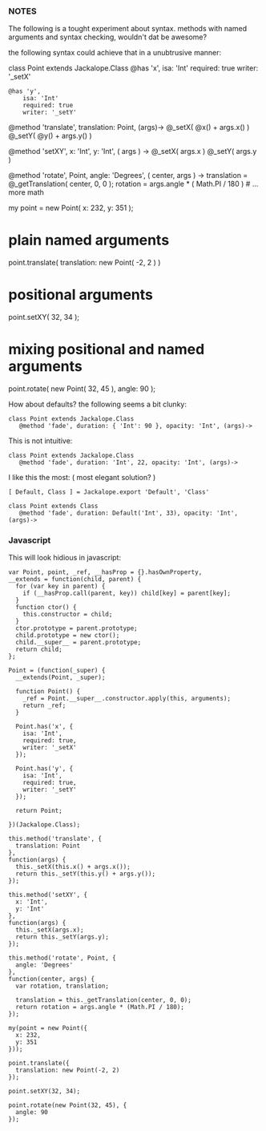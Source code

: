 ### NOTES

The following is a tought experiment about syntax.
methods with named arguments and syntax checking, wouldn't dat be awesome?

the following syntax could achieve that in a unubtrusive manner:


class Point extends Jackalope.Class
    @has 'x',
        isa: 'Int'
        required: true
        writer: '_setX'

    @has 'y',
        isa: 'Int'
        required: true
        writer: '_setY'

   @method 'translate', translation: Point, (args)->
     @_setX( @x() + args.x() )
     @_setY( @y() + args.y() )

   @method 'setXY', x: 'Int', y: 'Int', ( args ) ->
     @_setX( args.x )
     @_setY( args.y )

   @method 'rotate', Point, angle: 'Degrees', ( center, args ) ->
     translation = @_getTranslation( center, 0, 0 );
     rotation  = args.angle * ( Math.PI / 180 )
     # ... more math



my point = new Point( x: 232, y: 351 );

# plain named arguments
point.translate( translation: new Point( -2, 2 ) )

# positional arguments
point.setXY( 32, 34 );

# mixing positional and named arguments
point.rotate( new Point( 32, 45 ), angle: 90 );


How about defaults? the following seems a bit clunky:

    class Point extends Jackalope.Class
       @method 'fade', duration: { 'Int': 90 }, opacity: 'Int', (args)->

This is not intuitive:

    class Point extends Jackalope.Class
       @method 'fade', duration: 'Int', 22, opacity: 'Int', (args)->

I like this the most: ( most elegant solution? )

    [ Default, Class ] = Jackalope.export 'Default', 'Class'

    class Point extends Class
       @method 'fade', duration: Default('Int', 33), opacity: 'Int', (args)->

### Javascript

This will look hidious in javascript:

    var Point, point, _ref, __hasProp = {}.hasOwnProperty,
    __extends = function(child, parent) {
      for (var key in parent) {
        if (__hasProp.call(parent, key)) child[key] = parent[key];
      }
      function ctor() {
        this.constructor = child;
      }
      ctor.prototype = parent.prototype;
      child.prototype = new ctor();
      child.__super__ = parent.prototype;
      return child;
    };

    Point = (function(_super) {
      __extends(Point, _super);

      function Point() {
        _ref = Point.__super__.constructor.apply(this, arguments);
        return _ref;
      }

      Point.has('x', {
        isa: 'Int',
        required: true,
        writer: '_setX'
      });

      Point.has('y', {
        isa: 'Int',
        required: true,
        writer: '_setY'
      });

      return Point;

    })(Jackalope.Class);

    this.method('translate', {
      translation: Point
    },
    function(args) {
      this._setX(this.x() + args.x());
      return this._setY(this.y() + args.y());
    });

    this.method('setXY', {
      x: 'Int',
      y: 'Int'
    },
    function(args) {
      this._setX(args.x);
      return this._setY(args.y);
    });

    this.method('rotate', Point, {
      angle: 'Degrees'
    },
    function(center, args) {
      var rotation, translation;

      translation = this._getTranslation(center, 0, 0);
      return rotation = args.angle * (Math.PI / 180);
    });

    my(point = new Point({
      x: 232,
      y: 351
    }));

    point.translate({
      translation: new Point(-2, 2)
    });

    point.setXY(32, 34);

    point.rotate(new Point(32, 45), {
      angle: 90
    });
